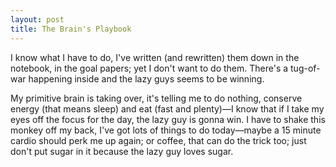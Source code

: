 ```yaml
---
layout: post
title: The Brain's Playbook
---
```


I know what I have to do, I've written (and rewritten) them down in the notebook, in the goal papers; yet I don't want to do them. There's a tug-of-war happening inside and the lazy guys seems to be winning. 

My primitive brain is taking over, it's telling me to do nothing, conserve energy (that means sleep) and eat (fast and plenty)&mdash;I know that if I take my eyes off the focus for the day, the lazy guy is gonna win. I have to shake this monkey off my back, I've got lots of things to do today&mdash;maybe a 15 minute cardio should perk me up again; or coffee, that can do the trick too; just don't put sugar in it because the lazy guy loves sugar. 





